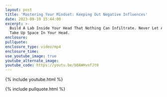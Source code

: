 ```yaml
---
layout: post
title: 'Mastering Your Mindset: Keeping Out Negative Influences'
date: 2023-09-19 15:44:00
excerpt: >-
  Build A Lab Inside Your Head That Nothing Can Infiltrate. Never Let Anything
  Take Up Space In Your Head.
enclosure:
pullquote:
enclosure_type: video/mp4
enclosure_time:
use_youtube_image: true
youtube_alternate_image:
youtube_code: https://youtu.be/b8AWHvnfJt0
---
```

{% include youtube.html %}

{% include pullquote.html %}
